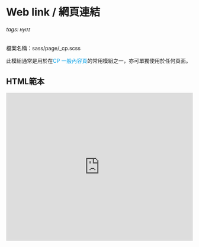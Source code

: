 # Web link / 網頁連結

###### tags: `HyUI`

檔案名稱：sass/page/_cp.scss

此模組通常是用於在<font color="#009ee7">CP 一般內容頁</font>的常用模組之一，亦可單獨使用於任何頁面。

## HTML範本

<iframe height="400" style="width: 100%;" scrolling="no" title="web Link/網站連結" src="https://codepen.io/u00hyui/embed/eYvwwZz?defaultTab=html%2Cresult" frameborder="no" loading="lazy" allowtransparency="true" allowfullscreen="true">
  See the Pen <a href="https://codepen.io/u00hyui/pen/eYvwwZz">
  web Link/網站連結</a> by u00hyui (<a href="https://codepen.io/u00hyui">@u00hyui</a>)
  on <a href="https://codepen.io">CodePen</a>.
</iframe>
<style>
.ui-infobar{
max-width:95%;
}
.markdown-body{
max-width:95%;
}
</style>